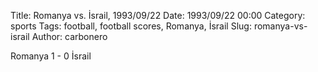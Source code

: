 Title: Romanya vs. İsrail, 1993/09/22
Date: 1993/09/22 00:00
Category: sports
Tags: football, football scores, Romanya, İsrail
Slug: romanya-vs-israil
Author: carbonero


Romanya 1 - 0 İsrail

